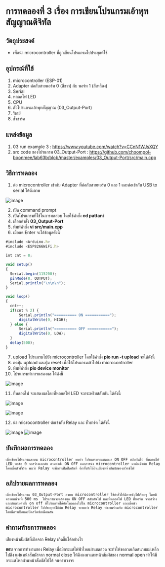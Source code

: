 # การทดลองที่ 3 เรื่อง การเขียนโปรแกรมเอ้าพุทสัญญาณดิจิทัล
## วัตถุประสงค์
  - เพื่อนำ microcontroller ที่ถูกเขียนโปรแกรมไปประยุกต์ใช้

## อุปกรณ์ที่ใช้
1. microcontroller (ESP-01)
2. Adapter ต่อกับสายพอร์ท 0 (สีขาว) กับ พอร์ท 1 (สีเหลือง)
3. Serial
4. หลอดไฟ LED
5. CPU
6. ตัวโปรแกรมเอ้าพุทสัญญาณ (03_Output-Port)
7. รีเลย์
8. ขั้วชาร์ต

## แหล่งข้อมูล
1. 03 run example 3 : https://www.youtube.com/watch?v=CCnN1WJsXQY
2. src code ของโปรแกรม 03_Output-Port : https://github.com/choompol-boonmee/lab63b/blob/master/examples/03_Output-Port/src/main.cpp

## วิธีการทดลอง
 1. ต่อ microcontroller เข้ากับ Adapter ที่ต่อกับสายพอร์ต 0 และ 1 และต่อเข้ากับ USB to serial ได้ดังภาพ
 
 ![image](https://user-images.githubusercontent.com/80879780/112164457-7a157200-8c20-11eb-893e-6fad2ee20bc7.png)
 
  2. เปิด command prompt
  3. เปิดโปรแกรมที่ใช้ในการทดสอบ โดยใช้คำสั่ง **cd pattani** 
  4. เลือกคำสั่ง **03_Output-Port**
  5. พิมพ์คำสั่ง **vi src/main.cpp** 
  6. เมื่อกด Enter จะได้ข้อมูลดังนี้
  ```javascript
#include <Arduino.h>
#include <ESP8266WiFi.h>

int cnt = 0;

void setup()
{
	Serial.begin(115200);
	pinMode(0, OUTPUT);
	Serial.println("\n\n\n");
}

void loop()
{
	cnt++;
	if(cnt % 2) {
		Serial.println("========== ON ===========");
		digitalWrite(0, HIGH);
	} else {
		Serial.println("========== OFF ===========");
		digitalWrite(0, LOW);
	}
	delay(500);
}
```   
   7. upload โปรแกรมไปยัง microcontroller โดยใช้คำสั่ง **pio run -t upload** จะได้ดังนี้
   8. กดปุ่ม upload และปุ่ม reset เพื่อให้โปรแกรมเข้าไปยัง microcontroller
   9. พิมพ์คำสั่ง **pio device monitor**
   10. โปรแกรมทำการแสดงผล ได้ดังนี้
   
   ![image](https://user-images.githubusercontent.com/80879772/111914840-4f071300-8aa6-11eb-9d5b-8e20b52936ef.png)
   
   11. ที่หลอดไฟ จะแสดงผลโดยที่หลอดไฟ LED จะกระพริบสลับกัน ได้ดังนี้
   
   ![image](https://user-images.githubusercontent.com/80879772/111914895-7f4eb180-8aa6-11eb-9819-1f6e211e950a.png)   
   
   ![image](https://user-images.githubusercontent.com/80879772/111914938-a9a06f00-8aa6-11eb-9e0c-ba3749274b68.png)
   
   12. นำ microcontroller ต่อเข้ากับ Relay และ ขั้วชาร์ต ได้ดังนี้

![image](https://user-images.githubusercontent.com/80879772/111915849-d22a6800-8aaa-11eb-9206-7f200b7b2eea.png) ![image](https://user-images.githubusercontent.com/80879772/111915865-dc4c6680-8aaa-11eb-8ff4-62b45dbbad9d.png)

## บันทึกผลการทดลอง
	เมื่อเขียนโปรแกรมลงบน microcontroller พบว่า โปรแกรมจะแสดงผล ON OFF สลับกันไป ที่หลอดไฟ LED พอร์ต 0 จะสว่างและดับ ตามคำสั่ง ON OFF และการนำ microcontroller มาต่อเข้ากับ Relay โดยเมื่อตัวขั้าร์ต พบว่า Relay จะมีการเปิดปิดทันที อีกทั้งยังได้ยินเสียงหน้าสัมผัสของสวิตซ์ไฟ
  
## อภิปรายผลการทดลอง
	เมื่อเขียนโปรแกรม 03_Output-Port ลงบน microcontroller ใช้คำสั่งให้มีการนับไปเรื่อยๆ โดยมีความหน่วงที่ 500 ms  โปรแกรมจะแสดงผล ON OFF สลับกันไป และที่หลอดไฟ LED ที่พอร์ต จจะสว่างและดับตามคำสั่ง on off ที่โปรแกรมได้อัพโหลดลงไปใน microcontroller และเมื่อนำ microcontroller ไปประยุกต์ใช้กับ Relay จะพบว่า Relay ทำงานร่วมกับ microcontroller โดยมีการเปิดและปิดสวิตซ์เหมือนกัน
  
## คำถามท้ายการทดลอง
  เสียงหน้าสัมผัสที่เกิดจาก Relay เกิดขึ้นได้อย่างไร
  
 __ตอบ__  จากการทำงานของ Relay เมื่อมีกระแสไฟฟ้าไหลผ่านขดลวด จะทำให้ขดลวดเกิดสนามแม่เหล็กไปดึง แผ่นหน้าสัมผัสจาก normal close ให้ดึงลงมาแตะหน้าสัมผัสของ normal open ทำให้มีกระแสไหลผ่านหน้าสัมผัสไปได้ จนครบวงจร
